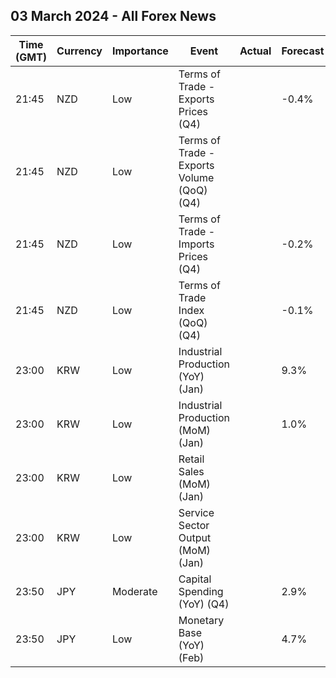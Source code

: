 ## 03 March 2024 - All Forex News

| Time (GMT) | Currency | Importance | Event | Actual | Forecast | Previous |
|------|----------|------------|-------|--------|----------|----------|
| 21:45 | NZD | Low | Terms of Trade - Exports Prices (Q4) |  | -0.4% | -1.4% |
| 21:45 | NZD | Low | Terms of Trade - Exports Volume (QoQ) (Q4) |  |  | -5.5% |
| 21:45 | NZD | Low | Terms of Trade - Imports Prices (Q4) |  | -0.2% | -0.8% |
| 21:45 | NZD | Low | Terms of Trade Index (QoQ) (Q4) |  | -0.1% | -0.6% |
| 23:00 | KRW | Low | Industrial Production (YoY) (Jan) |  | 9.3% | 6.2% |
| 23:00 | KRW | Low | Industrial Production (MoM) (Jan) |  | 1.0% | 0.6% |
| 23:00 | KRW | Low | Retail Sales (MoM) (Jan) |  |  | -0.8% |
| 23:00 | KRW | Low | Service Sector Output (MoM) (Jan) |  |  | 0.3% |
| 23:50 | JPY | Moderate | Capital Spending (YoY) (Q4) |  | 2.9% | 3.4% |
| 23:50 | JPY | Low | Monetary Base (YoY) (Feb) |  | 4.7% | 4.7% |

